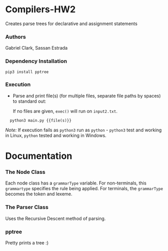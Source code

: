# Compilers-HW2
Creates parse trees for declarative and assignment statements

### Authors
Gabriel Clark, Sassan Estrada

### Dependency Installation 
```
pip3 install pptree
```
### Execution
- Parse and print file(s) (for multiple files, separate file paths by spaces) to standard out:
  
  If no files are given, `exec()` will run on `input2.txt`.
```
  python3 main.py {{file(s)}}
``` 

*Note:* If execution fails as `python3` run as `python` - `python3` test and working in Linux, `python` tested and working in Windows. 
# Documentation
### The Node Class
Each node class has a `grammarType` variable. For non-terminals, this `grammartype` specifies the rule being applied. For terminals, 
the `grammarType` becomes the token and lexeme. 

### The Parser Class
Uses the Recursive Descent method of parsing.

### pptree
Pretty prints a tree :)



   
